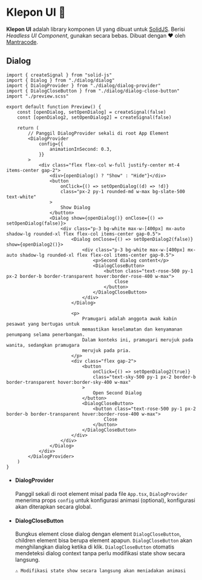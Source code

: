 # Klepon UI 🍡

**Klepon UI** adalah library komponen UI yang dibuat untuk [SolidJS](https://solidjs.com/). Berisi _Headless UI Component_, gunakan secara bebas.
Dibuat dengan ❤️ oleh [Mantracode](https://github.com/mantracode).

## Dialog

```tsx
import { createSignal } from "solid-js"
import { Dialog } from "./dialog/dialog"
import { DialogProvider } from "./dialog/dialog-provider"
import { DialogCloseButton } from "./dialog/dialog-close-button"
import "./preview.scss"

export default function Preview() {
    const [openDialog, setOpenDialog] = createSignal(false)
    const [openDialog2, setOpenDialog2] = createSignal(false)

    return (
        // Panggil DialogProvider sekali di root App Element
        <DialogProvider
            config={{
                animationInSecond: 0.3,
            }}
        >
            <div class="flex flex-col w-full justify-center mt-4 items-center gap-2">
                <div>{openDialog() ? "Show" : "Hide"}</div>
                <button
                    onClick={() => setOpenDialog((d) => !d)}
                    class="px-2 py-1 rounded-md w-max bg-slate-500 text-white"
                >
                    Show Dialog
                </button>
                <Dialog show={openDialog()} onClose={() => setOpenDialog(false)}>
                    <div class="p-3 bg-white max-w-[400px] mx-auto shadow-lg rounded-xl flex flex-col items-center gap-0.5">
                        <Dialog onClose={() => setOpenDialog2(false)} show={openDialog2()}>
                            <div class="p-3 bg-white max-w-[400px] mx-auto shadow-lg rounded-xl flex flex-col items-center gap-0.5">
                                <p>Second dialog content</p>
                                <DialogCloseButton>
                                    <button class="text-rose-500 py-1 px-2 border-b border-transparent hover:border-rose-400 w-max">
                                        Close
                                    </button>
                                </DialogCloseButton>
                            </div>
                        </Dialog>

                        <p>
                            Pramugari adalah anggota awak kabin pesawat yang bertugas untuk
                            memastikan keselamatan dan kenyamanan penumpang selama penerbangan.
                            Dalam konteks ini, pramugari merujuk pada wanita, sedangkan pramugara
                            merujuk pada pria.
                        </p>
                        <div class="flex gap-2">
                            <button
                                onClick={() => setOpenDialog2(true)}
                                class="text-sky-500 py-1 px-2 border-b border-transparent hover:border-sky-400 w-max"
                            >
                                Open Second Dialog
                            </button>
                            <DialogCloseButton>
                                <button class="text-rose-500 py-1 px-2 border-b border-transparent hover:border-rose-400 w-max">
                                    Close
                                </button>
                            </DialogCloseButton>
                        </div>
                    </div>
                </Dialog>
            </div>
        </DialogProvider>
    )
}
```

-   #### DialogProvider

    Panggil sekali di root element misal pada file `App.tsx`, `DialogProvider` menerima props `config` untuk konfigurasi animasi (optional), konfigurasi akan diterapkan secara global.

-   #### DialogCloseButton

    Bungkus element close dialog dengan element `DialogCloseButton`, children element bisa berupa element apapun. `DialogCloseButton` akan menghilangkan dialog ketika di klik. `DialogCloseButton` otomatis mendeteksi dialog context tanpa perlu modifikasi state show secara langsung.

    `⚠️ Modifikasi state show secara langsung akan meniadakan animasi`
